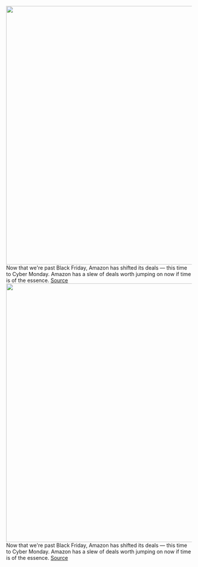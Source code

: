 <img src='https://cdn.vox-cdn.com/thumbor/y5uipyotKHN3-r3KHMGYP_R3z74=/0x0:2040x1360/1200x800/filters:focal(857x517:1183x843)/cdn.vox-cdn.com/uploads/chorus_image/image/70154110/cgartenberg_211020_4803_0006.10.jpg' width='700px' /><br/>
Now that we're past Black Friday, Amazon has shifted its deals — this time to Cyber Monday. Amazon has a slew of deals worth jumping on now if time is of the essence.
<a href='https://www.theverge.com/22784145/amazon-black-friday-2021-best-deals-tech-cyber-monday'> Source <a/><img src='https://cdn.vox-cdn.com/thumbor/y5uipyotKHN3-r3KHMGYP_R3z74=/0x0:2040x1360/1200x800/filters:focal(857x517:1183x843)/cdn.vox-cdn.com/uploads/chorus_image/image/70154110/cgartenberg_211020_4803_0006.10.jpg' width='700px' /><br/>
Now that we're past Black Friday, Amazon has shifted its deals — this time to Cyber Monday. Amazon has a slew of deals worth jumping on now if time is of the essence.
<a href='https://www.theverge.com/22784145/amazon-black-friday-2021-best-deals-tech-cyber-monday'> Source <a/>
